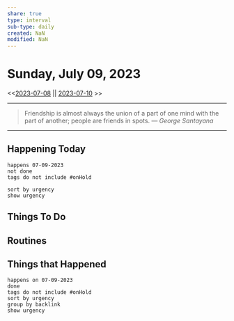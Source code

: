 ```yaml
---
share: true
type: interval
sub-type: daily
created: NaN 
modified: NaN
---
```

# Sunday, July 09, 2023
<<[2023-07-08](./2023-07-08.md) || [2023-07-10](./2023-07-10.md) >>

---

> Friendship is almost always the union of a part of one mind with the part of another; people are friends in spots.
> — <cite>George Santayana</cite>

---
## Happening Today
```tasks
happens 07-09-2023
not done
tags do not include #onHold

sort by urgency
show urgency
```

## Things To Do






## Routines




## Things that Happened
```tasks
happens on 07-09-2023
done
tags do not include #onHold
sort by urgency
group by backlink
show urgency
```

